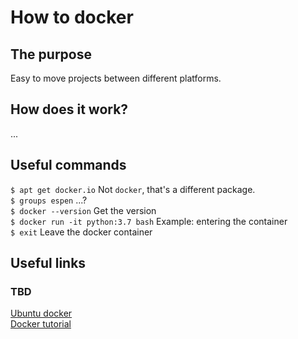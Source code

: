 # How to docker

## The purpose
Easy to move projects between different platforms.

## How does it work?
...

## Useful commands
`$ apt get docker.io` Not `docker`, that's a different package.<br/>
`$ groups espen` ...?<br/>
`$ docker --version` Get the version<br/>
`$ docker run -it python:3.7 bash` Example: entering the container<br/>
`$ exit` Leave the docker container<br/>


## Useful links

### TBD
[Ubuntu docker](https://www.tutorialspoint.com/ubuntu/ubuntu_docker.htm)<br/>
[Docker tutorial](https://docker-curriculum.com/)<br/>


